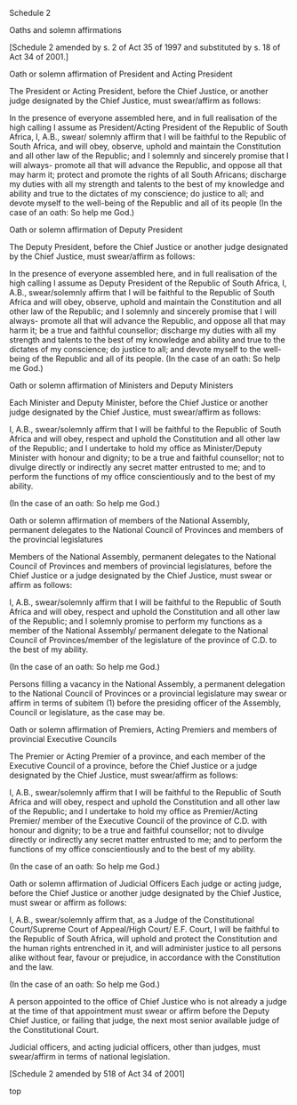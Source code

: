 Schedule 2


Oaths and solemn affirmations

[Schedule 2 amended by s. 2 of Act 35 of 1997 and substituted by s. 18 of Act 34 of 2001.]

Oath or solemn affirmation of President and Acting President

The President or Acting President, before the Chief Justice, or another judge designated by the Chief Justice, must swear/affirm as follows:

In the presence of everyone assembled here, and in full realisation of the high calling I assume as President/Acting President of the Republic of South Africa, I, A.B., swear/ solemnly affirm that I will be faithful to the Republic of South Africa, and will obey, observe, uphold and maintain the Constitution and all other law of the Republic; and I solemnly and sincerely promise that I will always-
promote all that will advance the Republic, and oppose all that may harm it;
protect and promote the rights of all South Africans;
discharge my duties with all my strength and talents to the best of my knowledge and ability and true to the dictates of my conscience;
do justice to all; and
devote myself to the well-being of the Republic and all of its people
(In the case of an oath: So help me God.)

Oath or solemn affirmation of Deputy President

The Deputy President, before the Chief Justice or another judge designated by the Chief Justice, must swear/affirm as follows:

In the presence of everyone assembled here, and in full realisation of the high calling I assume as Deputy President of the Republic of South Africa, I, A.B., swear/solemnly affirm that I will be faithful to the Republic of South Africa and will obey, observe, uphold and maintain the Constitution and all other law of the Republic; and I solemnly and sincerely promise that I will always-
promote all that will advance the Republic, and oppose all that may harm it;
be a true and faithful counsellor;
discharge my duties with all my strength and talents to the best of my knowledge and ability and true to the dictates of my conscience;
do justice to all; and
devote myself to the well-being of the Republic and all of its people.
(In the case of an oath: So help me God.)

Oath or solemn affirmation of Ministers and Deputy Ministers

Each Minister and Deputy Minister, before the Chief Justice or another judge designated by the Chief Justice, must swear/affirm as follows:

I, A.B., swear/solemnly affirm that I will be faithful to the Republic of South Africa and will obey, respect and uphold the Constitution and all other law of the Republic; and I undertake to hold my office as Minister/Deputy Minister with honour and dignity; to be a true and faithful counsellor; not to divulge directly or indirectly any secret matter entrusted to me; and to perform the functions of my office conscientiously and to the best of my ability.

(In the case of an oath: So help me God.)

Oath or solemn affirmation of members of the National Assembly, permanent delegates to the National Council of Provinces and members of the provincial legislatures

Members of the National Assembly, permanent delegates to the National Council of Provinces and members of provincial legislatures, before the Chief Justice or a judge designated by the Chief Justice, must swear or affirm as follows:

I, A.B., swear/solemnly affirm that I will be faithful to the Republic of South Africa and will obey, respect and uphold the Constitution and all other law of the Republic; and I solemnly promise to perform my functions as a member of the National Assembly/ permanent delegate to the National Council of Provinces/member of the legislature of the province of C.D. to the best of my ability.

(In the case of an oath: So help me God.)

Persons filling a vacancy in the National Assembly, a permanent delegation to the National Council of Provinces or a provincial legislature may swear or affirm in terms of subitem (1) before the presiding officer of the Assembly, Council or legislature, as the case may be.

Oath or solemn affirmation of Premiers, Acting Premiers and members of provincial Executive Councils

The Premier or Acting Premier of a province, and each member of the Executive Council of a province, before the Chief Justice or a judge designated by the Chief Justice, must swear/affirm as follows:

I, A.B., swear/solemnly affirm that I will be faithful to the Republic of South Africa and will obey, respect and uphold the Constitution and all other law of the Republic; and I undertake to hold my office as Premier/Acting Premier/ member of the Executive Council of the province of C.D. with honour and dignity; to be a true and faithful counsellor; not to divulge directly or indirectly any secret matter entrusted to me; and to perform the functions of my office conscientiously and to the best of my ability.

(In the case of an oath: So help me God.)

Oath or solemn affirmation of Judicial Officers
Each judge or acting judge, before the Chief Justice or another judge designated by the Chief Justice, must swear or affirm as follows:

I, A.B., swear/solemnly affirm that, as a Judge of the Constitutional Court/Supreme Court of Appeal/High Court/ E.F. Court, I will be faithful to the Republic of South Africa, will uphold and protect the Constitution and the human rights entrenched in it, and will administer justice to all persons alike without fear, favour or prejudice, in accordance with the Constitution and the law.

(In the case of an oath: So help me God.)

A person appointed to the office of Chief Justice who is not already a judge at the time of that appointment must swear or affirm before the Deputy Chief Justice, or failing that judge, the next most senior available judge of the Constitutional Court.

Judicial officers, and acting judicial officers, other than judges, must swear/affirm in terms of national legislation.

[Schedule 2 amended by 518 of Act 34 of 2001]

top

